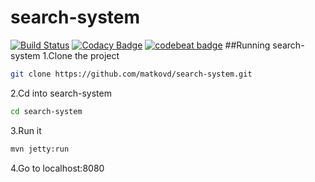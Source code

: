 # search-system
[![Build Status](https://travis-ci.org/matkovd/search-system.svg?branch=master)](https://travis-ci.org/matkovd/search-system)
[![Codacy Badge](https://api.codacy.com/project/badge/Grade/36782cd20b7b4baab023a7aaf58f3054)](https://www.codacy.com/app/daniil-matkov/search-system?utm_source=github.com&amp;utm_medium=referral&amp;utm_content=matkovd/search-system&amp;utm_campaign=Badge_Grade)
[![codebeat badge](https://codebeat.co/badges/eb935d4c-0371-4fd4-b284-ec69f20cac9b)](https://codebeat.co/projects/github-com-matkovd-search-system)
##Running search-system
1.Clone the project
```BASH
git clone https://github.com/matkovd/search-system.git
```
2.Cd into search-system
```BASH
cd search-system
```
3.Run it
```BASH
mvn jetty:run
```
4.Go to localhost:8080